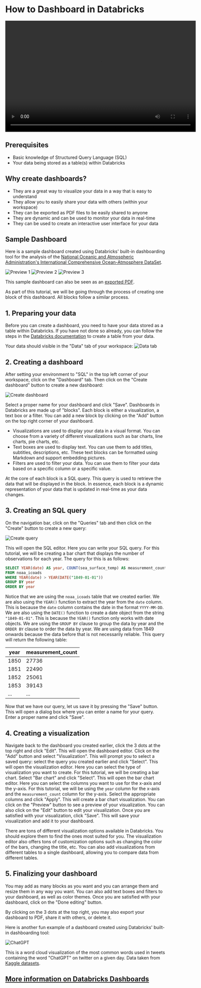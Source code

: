 # How to Dashboard in Databricks

<video width="600" height="350" controls>
    <source src="/api/media/dashboard.mp4" type="video/mp4">
    Your browser does not support the video tag.
</video>

## Prerequisites

- Basic knowledge of Structured Query Language (SQL)
- Your data being stored as a table(s) within Databricks

## Why create dashboards?

- They are a great way to visualize your data in a way that is easy to understand
- They allow you to easily share your data with others (within your workspace)
- They can be exported as PDF files to be easily shared to anyone
- They are dynamic and can be used to monitor your data in real-time
- They can be used to create an interactive user interface for your data

## Sample Dashboard

Here is a sample dashboard created using Databricks' built-in dashboarding tool for the analysis of the [National Oceanic and Atmospheric Administration's International Comprehensive Ocean-Atmosphere DataSet](https://icoads.noaa.gov/).

![Preview 1](Dashboard1.png)
![Preview 2](Dashboard2.png)
![Preview 3](Dashboard3.png)

This sample dashboard can also be seen as an [exported PDF](https://github.com/ssc-sp/datahub-docs/blob/main/UserGuide/Databricks/SampleDashboard.pdf).

As part of this tutorial, we will be going through the process of creating one block of this dashboard. All blocks follow a similar process.

## 1. Preparing your data

Before you can create a dashboard, you need to have your data stored as a table within Databricks. If you have not done so already, you can follow the steps in the [Databricks documentation](https://docs.databricks.com/data/tables.html#create-a-table) to create a table from your data.

Your data should visible in the "Data" tab of your workspace:
![Data tab](Tables.png)

## 2. Creating a dashboard

After setting your environment to "SQL" in the top left corner of your workspace, click on the "Dashboard" tab. Then click on the "Create dashboard" button to create a new dashboard:

![Create dashboard](CreateDashboard.png)

Select a proper name for your dashboard and click "Save". Dashboards in Databricks are made up of "blocks". Each block is either a visualization, a text box or a filter. You can add a new block by clicking on the "Add" button on the top right corner of your dashboard.

- Visualizations are used to display your data in a visual format. You can choose from a variety of different visualizations such as bar charts, line charts, pie charts, etc.
- Text boxes are used to display text. You can use them to add titles, subtitles, descriptions, etc. These text blocks can be formatted using Markdown and support embedding pictures.
- Filters are used to filter your data. You can use them to filter your data based on a specific column or a specific value.

At the core of each block is a SQL query. This query is used to retrieve the data that will be displayed in the block. In essence, each block is a dynamic representation of your data that is updated in real-time as your data changes.

## 3. Creating an SQL query

On the navigation bar, click on the "Queries" tab and then click on the "Create" button to create a new query:

![Create query](CreateQuery.png)

This will open the SQL editor. Here you can write your SQL query. For this tutorial, we will be creating a bar chart that displays the number of observations for each year. The query for this is as follows:

```sql
SELECT YEAR(date) AS year, COUNT(sea_surface_temp) AS measurement_count
FROM noaa_icoads
WHERE YEAR(date) > YEAR(DATE("1849-01-01"))
GROUP BY year
ORDER BY year
```

Notice that we are using the `noaa_icoads` table that we created earlier. We are also using the `YEAR()` function to extract the year from the `date` column. This is because the `date` column contains the date in the format `YYYY-MM-DD`. We are also using the `DATE()` function to create a date object from the string `"1849-01-01"`. This is because the `YEAR()` function only works with date objects. We are using the `GROUP BY` clause to group the data by year and the `ORDER BY` clause to order the data by year. We are using data from 1849 onwards because the data before that is not necessarily reliable. This query will return the following table:

| year | measurement_count |
| ---- | ----------------- |
| 1850 | 27736             |
| 1851 | 22490             |
| 1852 | 25061             |
| 1853 | 39143             |
| ...  | ...               |

Now that we have our query, let us save it by pressing the "Save" button. This will open a dialog box where you can enter a name for your query. Enter a proper name and click "Save".

## 4. Creating a visualization

Navigate back to the dashboard you created earlier, click the 3 dots at the top right and click "Edit". This will open the dashboard editor. Click on the "Add" button and select "Visualization". This will prompt you to select a saved query: select the query you created earlier and click "Select". This will open the visualization editor. Here you can select the type of visualization you want to create. For this tutorial, we will be creating a bar chart. Select "Bar chart" and click "Select". This will open the bar chart editor. Here you can select the columns you want to use for the x-axis and the y-axis. For this tutorial, we will be using the `year` column for the x-axis and the `measurement_count` column for the y-axis. Select the appropriate columns and click "Apply". This will create a bar chart visualization. You can click on the "Preview" button to see a preview of your visualization. You can also click on the "Edit" button to edit your visualization. Once you are satisfied with your visualization, click "Save". This will save your visualization and add it to your dashboard.

There are tons of different visualization options available in Databricks. You should explore them to find the ones most suited for you. The visualization editor also offers tons of customization options such as changing the color of the bars, changing the title, etc. You can also add visualizations from different tables to a single dashboard, allowing you to compare data from different tables.

## 5. Finalizing your dashboard

You may add as many blocks as you want and you can arrange them and resize them in any way you want. You can also add text boxes and filters to your dashboard, as well as color themes. Once you are satisfied with your dashboard, click on the "Done editing" button.

By clicking on the 3 dots at the top right, you may also export your dashboard to PDF, share it with others, or delete it.

Here is another fun example of a dashboard created using Databricks' built-in dashboarding tool:

![ChatGPT](ChatGPT.png)

This is a word cloud visualization of the most common words used in tweets containing the word "ChatGPT" on twitter on a given day. Data taken from [Kaggle datasets](https://www.kaggle.com/datasets/edomingo/chatgpt-1000-daily-tweets).

## [More information on Databricks Dashboards](https://learn.microsoft.com/en-us/azure/databricks/lakehouse/data-objects)
